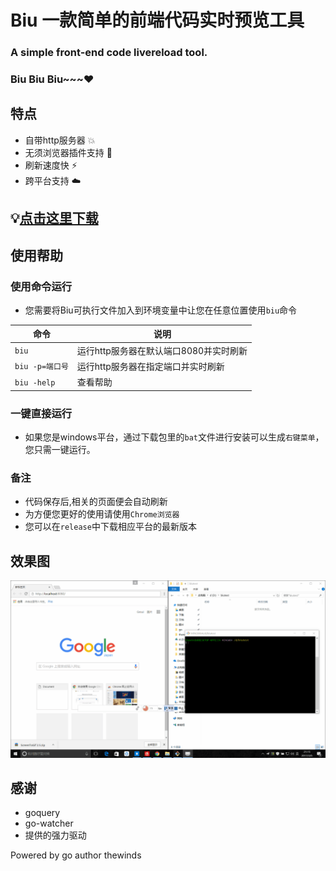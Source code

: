 # Biu 一款简单的前端代码实时预览工具
### A simple front-end code livereload tool.
### Biu Biu Biu~~~:heart:
## 特点
- 自带http服务器 :collision:
- 无须浏览器插件支持 :rocket:
- 刷新速度快 :zap:
- 跨平台支持 :cloud:

## :bulb:[点击这里下载](https://github.com/TheWinds/biu/releases)
## 使用帮助 
### 使用命令运行
- 您需要将Biu可执行文件加入到环境变量中让您在任意位置使用`biu`命令

| 命令 | 说明 |
| ---- | ---- |
| `biu` | 		运行http服务器在默认端口8080并实时刷新 |
| `biu -p=端口号`|	运行http服务器在指定端口并实时刷新 |
| `biu -help` |	查看帮助 |
### 一键直接运行
- 如果您是windows平台，通过下载包里的`bat`文件进行安装可以生成`右键菜单`，您只需一键运行。
### 备注
 - 代码保存后,相关的页面便会自动刷新
 - 为方便您更好的使用请使用`Chrome浏览器`
 - 您可以在`release`中下载相应平台的最新版本



## 效果图
![](biu.gif)


## 感谢
- goquery 
- go-watcher
- 提供的强力驱动

Powered by go author thewinds
